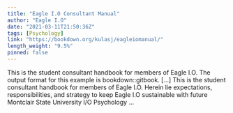 ```yaml
---
title: "Eagle I.O Consultant Manual"
author: "Eagle I.O"
date: "2021-03-11T21:50:36Z"
tags: [Psychology]
link: "https://bookdown.org/kulasj/eagleiomanual/"
length_weight: "9.5%"
pinned: false
---
```


This is the student consultant handbook for members of Eagle I.O. The output format for this example is bookdown::gitbook. [...] This is the student consultant handbook for members of Eagle I.O. Herein lie expectations, responsibilities, and strategy to keep Eagle I.O sustainable with future Montclair State University I/O Psychology ...
